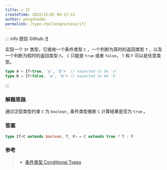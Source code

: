 ```yaml
---
title: ✔️ If
createTime: 2022/12/01 04:17:15
author: pengzhanbo
permalink: /type-challenges/easy/if/
---
```


::: info 题目
Github: [If](https://github.com/type-challenges/type-challenges/blob/main/questions/00268-easy-if/)

实现一个 `IF` 类型，它接收一个条件类型 `C` ，一个判断为真时的返回类型 `T` ，以及一个判断为假时的返回类型 `F`。 `C` 只能是 `true` 或者 `false`， `T` 和 `F` 可以是任意类型。

```ts
type A = If<true, 'a', 'b'>  // expected to be 'a'
type B = If<false, 'a', 'b'> // expected to be 'b'
```
:::

### 解题思路


通过泛型类型约束 `C` 为 `boolean` , 条件类型推断 `C` 计算结果是否为 `true` 。

### 答案

```ts
type If<C extends boolean, T, F> = C extends true ? T : F
```

### 参考

> - [条件类型 Conditional Types](https://www.typescriptlang.org/docs/handbook/2/conditional-types.html)
